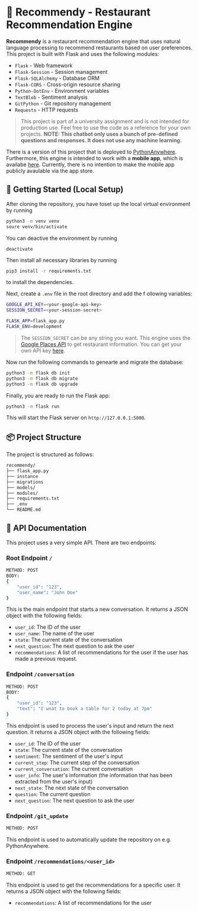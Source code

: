 # 🤖 Recommendy - Restaurant Recommendation Engine
**Recommendy** is a restaurant recommendation engine that uses natural
language processing to recommend restaurants based on user preferences.
This project is built with Flask and uses the following modules:

- `Flask` - Web framework
- `Flask-Session` - Session management
- `Flask-SQLAlchemy` - Database ORM
- `Flask-CORS` - Cross-origin resource sharing
- `Python-DotEnv` - Environment variables
- `TextBlob` - Sentiment analysis
- `GitPython` - Git repository management
- `Requests` - HTTP requests

> This project is part of a university assignment and is not intended for production use. 
> Feel free to use the code as a reference for your own projects. **NOTE: This chatbot only
> uses a bunch of pre-defined questions and responses. It does not use any machine learning.**

There is a version of this project that is deployed to 
[PythonAnywhere](https://www.pythonanywhere.com/). Furthermore, this engine
is intended to work with a **mobile app**, which is availabe 
[here](https://github.com/Poolshark/recommendy-app). Currently, there is no 
intention to make the mobile app publicly avaulable via the app store.

## 🚀 Getting Started (Local Setup)
After cloning the repository, you have toset up the local virtual environment by
running

```bash
python3 -m venv venv
soure venv/bin/activate
```

You can deactive the environment by running
```
deactivate
```

Then install all necessary libraries by running

```bash
pip3 install -r requirements.txt
```

to install the dependencies. 

Next, create a `.env` file in the root directory and add the f
ollowing variables:

```bash
GOOGLE_API_KEY=<your-google-api-key>
SESSION_SECRET=<your-session-secret>

FLASK_APP=flask_app.py
FLASK_ENV=development
```

> The `SESSION_SECRET` can be any string you want. This engine uses the 
> [Google Places API](https://developers.google.com/maps/documentation/places/web-service/overview) 
> to get restaurant information. You can get your own API key 
> [here](https://console.cloud.google.com/apis/api/places-backend.googleapis.com/overview).

Now run the following commands to genearte and migrate the database:

```bash
python3 -m flask db init
python3 -m flask db migrate
python3 -m flask db upgrade
```
Finally, you are ready to run the Flask app:

```bash
python3 -m flask run
```

This will start the Flask server on `http://127.0.0.1:5000`.

## 📦 Project Structure

The project is structured as follows:

```bash
recommendy/
├── flask_app.py
├── instance
├── migrations
├── models/
├── modules/
├── requirements.txt
├── .env
└── README.md
```

## 📝 API Documentation
This project uses a very simple API. There are two endpoints:

### Root Endpoint `/`

```bash
METHOD: POST
BODY:
{
    "user_id": "123",
    "user_name": "John Doe"
}
```

This is the main endpoint that starts a new conversation. It returns a
JSON object with the following fields:

- `user_id`: The ID of the user
- `user_name`: The name of the user
- `state`: The current state of the conversation
- `next_question`: The next question to ask the user
- `recommendations`: A list of recommendations for the user if the user has
  made a previous request.

### Endpoint `/conversation`

```bash
METHOD: POST
BODY:
{
    "user_id": "123",
    "text": "I wnat to book a table for 2 today at 7pm"
}
```

This endpoint is used to process the user's input and return the next question. 
It returns a JSON object with the following fields:

- `user_id`: The ID of the user
- `state`: The current state of the conversation
- `sentiment`: The sentiment of the user's input
- `current_step`: The current step of the conversation
- `current_conversation`: The current conversation
- `user_info`: The user's information (the information that has been extracted from the user's input)
- `next_state`: The next state of the conversation
- `question`: The current question
- `next_question`: The next question to ask the user

### Endpoint `/git_update`

```bash
METHOD: POST
```
This endpoint is used to automatically update the repository on e.g. PythonAnywhere.

### Endpoint `/recommendations/<user_id>`

```bash
METHOD: GET
```

This endpoint is used to get the recommendations for a specific user.
It returns a JSON object with the following fields:

- `recommendations`: A list of recommendations for the user














